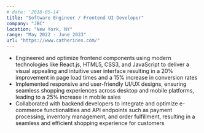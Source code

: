```yaml
---
# date: '2018-05-14'
title: "Software Engineer / Frontend UI Developer"
company: "JBC"
location: "New York, NY"
range: "May 2022 - June 2023"
url: "https://www.catherines.com/"
---
```


- Engineered and optimize frontend components using modern technologies like React.js, HTML5, CSS3, and JavaScript to deliver a visual appealing and intuitive user interface resulting in a 20% improvement in page load times and a 15% increase in conversion rates
- Implemented responsive and user-friendly UI/UX designs, ensuring seamless shopping experiences across desktop and mobile platforms, leading to a 25% increase in mobile sales
- Collaborated with backend developers to integrate and optimize e-commerce functionalities and API endpoints such as payment processing, inventory management, and order fulfillment, resulting in a seamless and efficient shopping experience for customers
